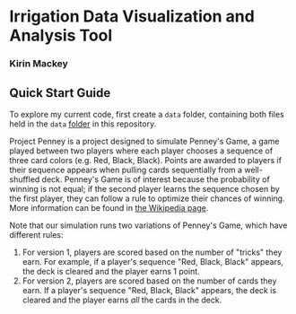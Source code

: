 # Irrigation Data Visualization and Analysis Tool
### Kirin Mackey

## Quick Start Guide
To explore my current code, first create a `data` folder, containing both files held in the `data` [folder](irrigation/data) in this repository.

Project Penney is a project designed to simulate Penney's Game, a game played between two players where each player chooses a sequence of three card colors (e.g. Red, Black, Black). Points are awarded to players if their sequence appears when pulling cards sequentially from a well-shuffled deck. Penney's Game is of interest because the probability of winning is not equal; if the second player learns the sequence chosen by the first player, they can follow a rule to optimize their chances of winning. More information can be found in [the Wikipedia page](https://en.wikipedia.org/wiki/Penney%27s_game). 

Note that our simulation runs two variations of Penney's Game, which have different rules: 
1. For version 1, players are scored based on the number of "tricks" they earn. For example, if a player's sequence "Red, Black, Black" appears, the deck is cleared and the player earns 1 point. 
2. For version 2, players are scored based on the number of cards they earn. If a player's sequence "Red, Black, Black" appears, the deck is cleared and the player earns _all_ the cards in the deck. 
